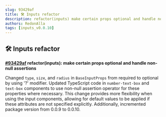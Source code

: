 ```yaml
---
slug: 93429af
title: 🛠️ Inputs refactor
description: refactor(inputs) make certain props optional and handle non-null assertions
authors: RedonAlla
tags: [inputs_v0.0.10]
---
```


## 🛠️ Inputs refactor

**[#93429af](https://github.com/RedonAlla/flexnative/commit/93429af) refactor(inputs): make certain props optional and handle non-null assertions**

Changed `type`, `size`, and `radius` in `BaseInputProps` from required to optional by using '?' modifier. Updated TypeScript code in `number-text-box` and `text-box` components to use non-null assertion operator for these properties where necessary. This change provides more flexibility when using the input components, allowing for default values to be applied if these attributes are not specified explicitly. Additionally, incremented package version from 0.0.9 to 0.0.10.
